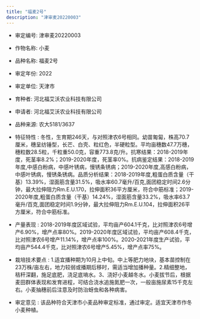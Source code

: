 ```yaml
---
title: "福麦2号"
description: "津审麦20220003"
---
```

* 审定编号:  津审麦20220003

*  作物名称:  小麦

*  品种名称:  福麦2号

*  审定年份:  2022

*  审定单位:  天津市

* 育种者:  河北福艾沃农业科技有限公司

*  申请者:  河北福艾沃农业科技有限公司

*  品种来源:  农大5181/3637

*  特征特性 : 
冬性，生育期246天，与对照津农6号相同。幼苗匍匐，株高70.7厘米，穗呈纺锤型，长芒、白壳、粒红色，半硬粒型。平均亩穗数47.7万穗，穗粒数28.5粒，千粒重50.0克，容重773.8克/升。抗寒结果：2018-2019年度，死茎率8.2%；2019-2020年度，死茎率0%。抗病鉴定结果：2018-2019年度,中感白粉病，中感叶锈病，慢锈条锈病；2019-2020年度,高感白粉病，中感叶锈病，慢锈条锈病。品质分析结果：2018-2019年度,粗蛋白质含量（干基）13.39%，湿面筋含量31.5%，吸水率60.7毫升/百克,面团稳定时间2.6分钟，最大拉伸阻力Rm.E.U.170，拉伸面积36平方厘米，符合中筋标准；2019-2020年度,粗蛋白质含量（干基）14.24%，湿面筋含量33.2%，吸水率63.7毫升/百克,面团稳定时间1.9分钟，最大拉伸阻力Rm.E.U.104，拉伸面积26平方厘米，符合中筋标准。
 
*  产量表现 : 
2018-2019年度区域试验，平均亩产604.1千克，比对照津农6号增产6.90%，增产点率80%。2019-2020年度区域试验，平均亩产608.4千克，比对照津农6号增产11.14%，增产点率100%。2020-2021年度生产试验，平均亩产544.4千克，比对照津农6号增产5.45%，增产点率75%。

*  栽培技术要点 : 
1.适宜播种期为10月上中旬。中上等肥力地块，基本苗控制在23万株/亩左右，地力较弱或播期后移时，需适当增加播种量。2.精细整地，秸秆深翻，施足底肥，浇足底墒水。3、浇好小麦越冬水。小麦拔节后，根据麦田群体表现和发育进程，可结合浇水追施氮肥一次，一般亩施尿素15千克左右。小麦抽穗前后注意及时防治蚜虫和各种病害。

*  审定意见 : 
该品种符合天津市小麦品种审定标准，通过审定。适宜天津市作冬小麦种植。
